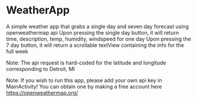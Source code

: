 # WeatherApp

A simple weather app that grabs a single day and seven day forecast using openweathermap api
Upon pressing the single day button, it will return time, description, temp, humidity, windspeed for one day
Upon pressing the 7 day button, it will return a scrollable textView containing the info for the full week

Note: The api request is hard-coded for the latitude and longitude corresponding to Detroit, MI

Note: If you wish to run this app, please add your own api key in MainActivity! You can obtain one by making a free account here https://openweathermap.org/
